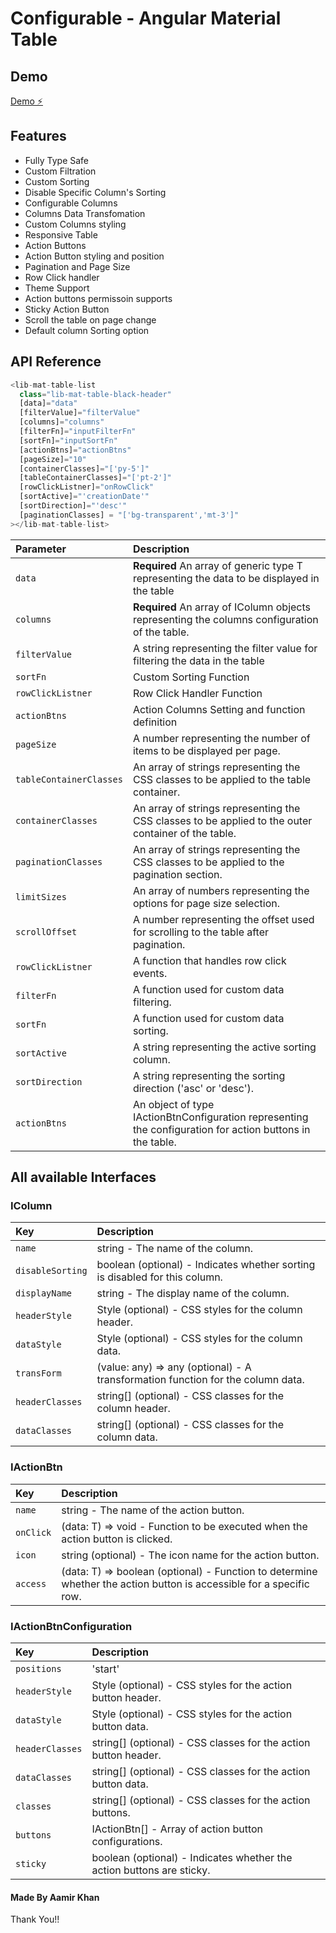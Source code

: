# Configurable - Angular Material Table
## Demo

[Demo ⚡️](https://stackblitz.com/edit/github-yixpbs)


## Features

- Fully Type Safe
- Custom Filtration
- Custom Sorting
- Disable Specific Column's Sorting
- Configurable Columns
- Columns Data Transfomation
- Custom Columns styling
- Responsive Table
- Action Buttons
- Action Button styling and position
- Pagination and Page Size
- Row Click handler
- Theme Support
- Action buttons permissoin supports
- Sticky Action Button
- Scroll the table on page change
- Default column Sorting option

## API Reference

```js
<lib-mat-table-list
  class="lib-mat-table-black-header"
  [data]="data"
  [filterValue]="filterValue"
  [columns]="columns"
  [filterFn]="inputFilterFn"
  [sortFn]="inputSortFn"
  [actionBtns]="actionBtns"
  [pageSize]="10"
  [containerClasses]="['py-5']"
  [tableContainerClasses]="['pt-2']"
  [rowClickListner]="onRowClick"
  [sortActive]="'creationDate'"
  [sortDirection]="'desc'"
  [paginationClasses] = "['bg-transparent','mt-3']"
></lib-mat-table-list>
```

| Parameter               | Description                                                      |
| :---------------------- | :--------------------------------------------------------------- |
| `data`                  | **Required** An array of generic type T representing the data to be displayed in the table |
| `columns`               | **Required** An array of IColumn objects representing the columns configuration of the table.|
| `filterValue`           | A string representing the filter value for filtering the data in the table|
| `sortFn`                | Custom Sorting Function                                          |
| `rowClickListner`       | Row Click Handler Function                                       |
| `actionBtns`            | Action Columns Setting and function definition                   |
| `pageSize`              | A number representing the number of items to be displayed per page.|
| `tableContainerClasses` | An array of strings representing the CSS classes to be applied to the table container.|
| `containerClasses`      | An array of strings representing the CSS classes to be applied to the outer container of the table. |
| `paginationClasses`     | An array of strings representing the CSS classes to be applied to the pagination section. |
| `limitSizes`            |  An array of numbers representing the options for page size selection.|
|`scrollOffset`           | A number representing the offset used for scrolling to the table after pagination.|
|`rowClickListner`        | A function that handles row click events.|
|`filterFn`               | A function used for custom data filtering.|
| `sortFn` | A function used for custom data sorting.|
| `sortActive` | A string representing the active sorting column. |
|`sortDirection` | A string representing the sorting direction ('asc' or 'desc').|
|`actionBtns` | An object of type IActionBtnConfiguration representing the configuration for action buttons in the table.|


##  All available Interfaces
### IColumn
| Key               | Description                                                      |
| :---------------------- | :--------------------------------------------------------------- |
|`name`| string - The name of the column.|
|`disableSorting`| boolean (optional) - Indicates whether sorting is disabled for this column.|
|`displayName`| string - The display name of the column.|
|`headerStyle`| Style (optional) - CSS styles for the column header.|
|`dataStyle`| Style (optional) - CSS styles for the column data.|
|`transForm`| (value: any) => any (optional) - A transformation function for the column data.|
|`headerClasses`| string[] (optional) - CSS classes for the column header.|
|`dataClasses`| string[] (optional) - CSS classes for the column data.|

### IActionBtn<T>
| Key               | Description                                                      |
| :---------------------- | :--------------------------------------------------------------- |
|`name`| string - The name of the action button.|
|`onClick`| (data: T) => void - Function to be executed when the action button is clicked.|
|`icon` | string (optional) - The icon name for the action button.|
|`access`| (data: T) => boolean (optional) - Function to determine whether the action button is accessible for a specific row.

### IActionBtnConfiguration<T>
| Key               | Description                                                      |
| :---------------------- | :--------------------------------------------------------------- |
|`positions`| 'start' | 'end' - Position of the action buttons relative to the columns.|
|`headerStyle`| Style (optional) - CSS styles for the action button header.|
|`dataStyle`| Style (optional) - CSS styles for the action button data.|
|`headerClasses`| string[] (optional) - CSS classes for the action button header.|
|`dataClasses`| string[] (optional) - CSS classes for the action button data.|
|`classes`| string[] (optional) - CSS classes for the action buttons.|
|`buttons`| IActionBtn<T>[] - Array of action button configurations.|
|`sticky` | boolean (optional) - Indicates whether the action buttons are sticky.|



#### Made By Aamir Khan

Thank You!! 
